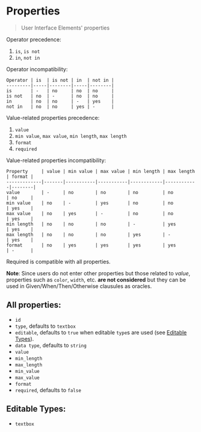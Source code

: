 # Properties

> User Interface Elements' properties

Operator precedence:

1. `is`, `is not`
2. `in`, `not in`

Operator incompatibility:
```
Operator | is  | is not | in  | not in |
---------|-----|--------|-----|--------|
is       | -   | no     | no  | no     |
is not   | no  | -      | no  | no     |
in       | no  | no     | -   | yes    |
not in   | no  | no     | yes | -      |
```

Value-related properties precedence:

1. `value`
2. `min value`, `max value`, `min length`, `max length`
3. `format`
4. `required`

Value-related properties incompatibility:
```
Property     | value | min value | max value | min length | max length | format |
-------------|-------|-----------|-----------|------------|------------|--------|
value        | -     | no        | no        | no         | no         | no     |
min value    | no    | -         | yes       | no         | no         | yes    |
max value    | no    | yes       | -         | no         | no         | yes    |
min length   | no    | no        | no        | -          | yes        | yes    |
max length   | no    | no        | no        | yes        | -          | yes    |
format       | no    | yes       | yes       | yes        | yes        | -      |
```
Required is compatible with all properties.

**Note**: Since users do not enter other properties but those related to *value*,
          properties such as `color`, `width`, etc. **are not considered** but
          they can be used in Given/When/Then/Otherwise clausules as oracles.

## All properties:
- `id`
- `type`, defaults to `textbox`
- `editable`, defaults to `true` when editable `type`s are used (see [Editable Types](#EditableTypes)).
- `data type`, defaults to `string`
- `value`
- `min_length`
- `max_length`
- `min_value`
- `max_value`
- `format`
- `required`, defaults to `false`

## Editable Types:
- `textbox`